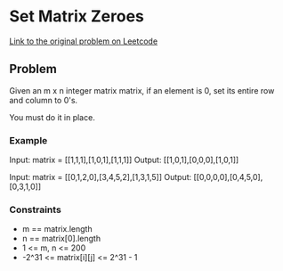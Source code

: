 # Set Matrix Zeroes

[Link to the original problem on Leetcode](https://leetcode.com/problems/set-matrix-zeroes/)

## Problem

Given an m x n integer matrix matrix, if an element is 0, set its entire row and column to 0's.

You must do it in place.

### Example

Input: matrix = [[1,1,1],[1,0,1],[1,1,1]]
Output: [[1,0,1],[0,0,0],[1,0,1]]


Input: matrix = [[0,1,2,0],[3,4,5,2],[1,3,1,5]]
Output: [[0,0,0,0],[0,4,5,0],[0,3,1,0]]

### Constraints

- m == matrix.length
- n == matrix[0].length
- 1 <= m, n <= 200
- -2^31 <= matrix[i][j] <= 2^31 - 1
